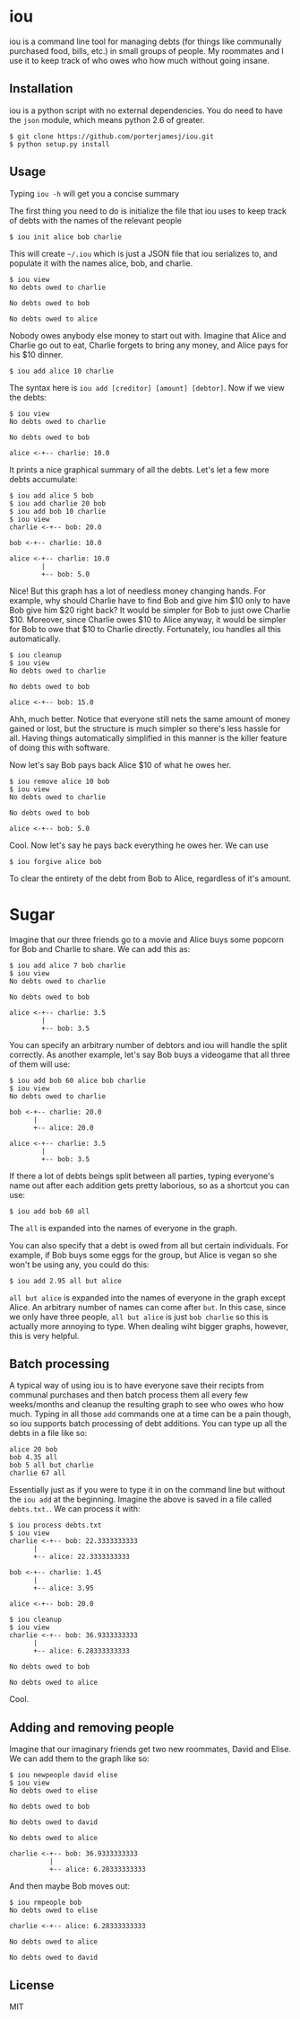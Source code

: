 # iou

iou is a command line tool for managing debts (for things like
communally purchased food, bills, etc.) in small groups of people. My
roommates and I use it to keep track of who owes who how much without
going insane.

## Installation

iou is a python script with no external dependencies. You do need to
have the `json` module, which means python 2.6 of greater.
	
    $ git clone https://github.com/porterjamesj/iou.git
	$ python setup.py install
	
## Usage

Typing `iou -h` will get you a concise summary

The first thing you need to do is initialize the file that iou uses to
keep track of debts with the names of the relevant people

	$ iou init alice bob charlie
	
This will create `~/.iou` which is just a JSON file that iou
serializes to, and populate it with the names alice, bob, and charlie.

	$ iou view
	No debts owed to charlie

	No debts owed to bob
	
	No debts owed to alice
	
Nobody owes anybody else money to start out with. Imagine that Alice
and Charlie go out to eat, Charlie forgets to bring any money, and
Alice pays for his $10 dinner.

	$ iou add alice 10 charlie

The syntax here is `iou add [creditor] [amount] [debtor]`. Now if we
view the debts:

	$ iou view
	No debts owed to charlie

	No debts owed to bob
	
	alice <-+-- charlie: 10.0
	
It prints a nice graphical summary of all the debts. Let's let a few more debts accumulate:

	$ iou add alice 5 bob
	$ iou add charlie 20 bob
	$ iou add bob 10 charlie
	$ iou view
	charlie <-+-- bob: 20.0

	bob <-+-- charlie: 10.0
	
	alice <-+-- charlie: 10.0
		    |
			+-- bob: 5.0
	
	
Nice! But this graph has a lot of needless money changing hands. For
example, why should Charlie have to find Bob and give him $10 only to
have Bob give him $20 right back? It would be simpler for Bob to just
owe Charlie $10. Moreover, since Charlie owes $10 to Alice anyway, it
would be simpler for Bob to owe that $10 to Charlie
directly. Fortunately, iou handles all this automatically.

	$ iou cleanup
	$ iou view
	No debts owed to charlie

	No debts owed to bob
	
	alice <-+-- bob: 15.0
	
Ahh, much better. Notice that everyone still nets the same amount of
money gained or lost, but the structure is much simpler so there's
less hassle for all. Having things automatically simplified in this
manner is the killer feature of doing this with software.

Now let's say Bob pays back Alice $10 of what he owes her.

	$ iou remove alice 10 bob
	$ iou view
	No debts owed to charlie

	No debts owed to bob

	alice <-+-- bob: 5.0
	
Cool. Now let's say he pays back everything he owes her. We can use

	$ iou forgive alice bob
	
To clear the entirety of the debt from Bob to Alice, regardless of it's amount.

# Sugar

Imagine that our three friends go to a movie and Alice buys some
popcorn for Bob and Charlie to share. We can add this as:

	$ iou add alice 7 bob charlie
	$ iou view
	No debts owed to charlie

	No debts owed to bob
	
	alice <-+-- charlie: 3.5
		    |
			+-- bob: 3.5
			
You can specify an arbitrary number of debtors and iou will handle the
split correctly. As another example, let's say Bob buys a videogame
that all three of them will use:

	$ iou add bob 60 alice bob charlie
	$ iou view
	No debts owed to charlie

	bob <-+-- charlie: 20.0
		  |
		  +-- alice: 20.0

	alice <-+-- charlie: 3.5
			|
			+-- bob: 3.5

If there a lot of debts beings split between all parties, typing
everyone's name out after each addition gets pretty laborious, so as a
shortcut you can use:

	$ iou add bob 60 all
	
The `all` is expanded into the names of everyone in the graph.

You can also specify that a debt is owed from all but certain
individuals. For example, if Bob buys some eggs for the group, but
Alice is vegan so she won't be using any, you could do this:

	$ iou add 2.95 all but alice
	
`all but alice` is expanded into the names of everyone in the graph
except Alice. An arbitrary number of names can come after `but`. In
this case, since we only have three people, `all but alice` is just
`bob charlie` so this is actually more annoying to type. When dealing
wiht bigger graphs, however, this is very helpful.

## Batch processing

A typical way of using iou is to have everyone save their recipts
from communal purchases and then batch process them all every few
weeks/months and cleanup the resulting graph to see who owes who how
much. Typing in all those `add` commands one at a time can be a pain
though, so iou supports batch processing of debt additions. You can
type up all the debts in a file like so:

	alice 20 bob
	bob 4.35 all
	bob 5 all but charlie
	charlie 67 all
	
Essentially just as if you were to type it in on the command line but
without the `iou add` at the beginning. Imagine the above is saved in a file
called `debts.txt.`. We can process it with:

	$ iou process debts.txt
	$ iou view
	charlie <-+-- bob: 22.3333333333
          |
          +-- alice: 22.3333333333

	bob <-+-- charlie: 1.45
		  |
		  +-- alice: 3.95

	alice <-+-- bob: 20.0
	
	$ iou cleanup
	$ iou view
	charlie <-+-- bob: 36.9333333333
          |
          +-- alice: 6.28333333333

	No debts owed to bob

	No debts owed to alice
	
Cool. 

## Adding and removing people

Imagine that our imaginary friends get two new roommates, David and Elise.
We can add them to the graph like so:

	$ iou newpeople david elise
	$ iou view
	No debts owed to elise

	No debts owed to bob

	No debts owed to david

	No debts owed to alice

	charlie <-+-- bob: 36.9333333333
			  |
			  +-- alice: 6.28333333333
			  
And then maybe Bob moves out:

	$ iou rmpeople bob
	No debts owed to elise

	charlie <-+-- alice: 6.28333333333

	No debts owed to alice

	No debts owed to david
	
## License

MIT